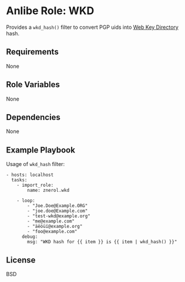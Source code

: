 Anlibe Role: WKD
================

Provides a `wkd_hash()` filter to convert PGP uids into [Web Key Directory][1] hash.

Requirements
------------

None

Role Variables
--------------

None

Dependencies
------------

None

Example Playbook
----------------

Usage of `wkd_hash` filter:

    - hosts: localhost
      tasks:
        - import_role:
            name: znerol.wkd

        - loop:
            - "Joe.Doe@Example.ORG"
            - "joe.doe@Example.com"
            - "test-wkd@example.org"
            - "me@example.com"
            - "äëöüï@example.org"
            - "foo@example.com"
          debug:
            msg: "WKD hash for {{ item }} is {{ item | wkd_hash() }}"

License
-------

BSD

[1]: https://wiki.gnupg.org/WKD
